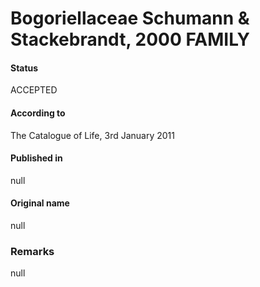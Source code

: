 # Bogoriellaceae Schumann & Stackebrandt, 2000 FAMILY

#### Status
ACCEPTED

#### According to
The Catalogue of Life, 3rd January 2011

#### Published in
null

#### Original name
null

### Remarks
null
